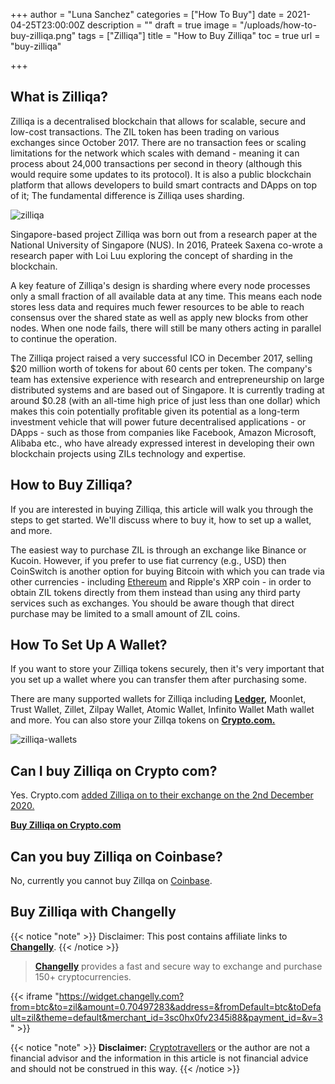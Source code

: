 +++
author = "Luna Sanchez"
categories = ["How To Buy"]
date = 2021-04-25T23:00:00Z
description = ""
draft = true
image = "/uploads/how-to-buy-zilliqa.png"
tags = ["Zilliqa"]
title = "How to Buy Zilliqa"
toc = true
url = "buy-zilliqa"

+++
## What is Zilliqa?

Zilliqa is a decentralised blockchain that allows for scalable, secure and low-cost transactions. The ZIL token has been trading on various exchanges since October 2017. There are no transaction fees or scaling limitations for the network which scales with demand - meaning it can process about 24,000 transactions per second in theory (although this would require some updates to its protocol). It is also a public blockchain platform that allows developers to build smart contracts and DApps on top of it; The fundamental difference is Zilliqa uses sharding.

![zilliqa ](/uploads/qhkdq2c2eneftt9ae5uaxbcpnapr286okjq6bclv.png)

Singapore-based project Zilliqa was born out from a research paper at the National University of Singapore (NUS). In 2016, Prateek Saxena co-wrote a research paper with Loi Luu exploring the concept of sharding in the blockchain.

A key feature of Zilliqa's design is sharding where every node processes only a small fraction of all available data at any time. This means each node stores less data and requires much fewer resources to be able to reach consensus over the shared state as well as apply new blocks from other nodes. When one node fails, there will still be many others acting in  parallel to continue the operation.

The Zilliqa project raised a very successful ICO in December 2017, selling $20 million worth of tokens for about 60 cents per token. The company's team has extensive experience with research and entrepreneurship on large distributed systems and are based out of Singapore. It is currently trading at around $0.28 (with an all-time high price of just less than one dollar) which makes this coin potentially profitable given its potential as a long-term investment vehicle that will power future decentralised applications - or DApps - such as those from companies like Facebook, Amazon Microsoft, Alibaba etc., who have already expressed interest in developing their own blockchain projects using ZILs technology and expertise.

## How to Buy Zilliqa?

If you are interested in buying Zilliqa, this article will walk you through the steps to get started. We'll discuss where to buy it, how to set up a wallet, and more.

The easiest way to purchase ZIL is through an exchange like Binance or Kucoin. However, if you prefer to use fiat currency (e.g., USD) then CoinSwitch is another option for buying Bitcoin with which you can trade via other currencies - including [Ethereum](/buy-ethereum) and Ripple's XRP coin - in order to obtain ZIL tokens directly from them instead than using any third party services such as exchanges. You should be aware though that direct purchase may  be limited to a small amount of ZIL coins.

## How To Set Up A Wallet?

If you want to store your Zilliqa tokens securely, then it's very important that you set up a wallet where you can transfer them after purchasing some. 

There are many supported wallets for Zilliqa including [**Ledger**](/link/ledger)**,** Moonlet, Trust Wallet, Zillet, Zilpay Wallet, Atomic Wallet, Infinito Wallet Math wallet and more.  You can also store your Zillqa tokens on [**Crypto.com.**](/link/sign-up-crypto-dot-com)

![zilliqa-wallets](/uploads/zilliqa-wallets.png)

## Can I buy Zilliqa on Crypto com?

Yes.  Crypto.com [added Zilliqa on to their exchange on the 2nd December 2020.](https://blog.crypto.com/crypto-com-exchange-to-list-zilliqa-zil/)

[**Buy Zilliqa on Crypto.com**](/link/sign-up-crypto-dot-com)

## Can you buy Zilliqa on Coinbase?

No, currently you cannot buy Zillqa on [Coinbase](/link/coinbase).

## Buy Zilliqa with Changelly

{{< notice "note" >}} Disclaimer: This post contains affiliate links to [**Changelly**](/link/changelly). {{< /notice >}}

> [**Changelly**](/link/changelly) provides a fast and secure way to exchange and purchase 150+ cryptocurrencies.

{{< iframe "https://widget.changelly.com?from=btc&to=zil&amount=0.70497283&address=&fromDefault=btc&toDefault=zil&theme=default&merchant_id=3sc0hx0fv2345i88&payment_id=&v=3" >}}

{{< notice "note" >}} **Disclaimer:** [Cryptotravellers](https://cryptotravellers.com) or the author are not a financial advisor and the information in this article is not financial advice and should not be construed in this way. {{< /notice >}}